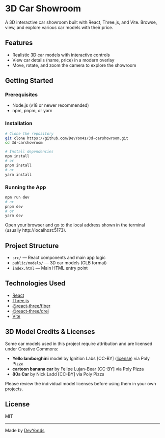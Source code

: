 # 3D Car Showroom

A 3D interactive car showroom built with React, Three.js, and Vite. Browse, view, and explore various car models with their price.

## Features

- Realistic 3D car models with interactive controls
- View car details (name, price) in a modern overlay
- Move, rotate, and zoom the camera to explore the showroom

## Getting Started

### Prerequisites

- Node.js (v18 or newer recommended)
- npm, pnpm, or yarn

### Installation

```bash
# Clone the repository
git clone https://github.com/DevYon4s/3d-carshowroom.git
cd 3d-carshowroom

# Install dependencies
npm install
# or
pnpm install
# or
yarn install
```

### Running the App

```bash
npm run dev
# or
pnpm dev
# or
yarn dev
```

Open your browser and go to the local address shown in the terminal (usually http://localhost:5173).

## Project Structure

- `src/` — React components and main app logic
- `public/models/` — 3D car models (GLB format)
- `index.html` — Main HTML entry point

## Technologies Used

- [React](https://react.dev/)
- [Three.js](https://threejs.org/)
- [@react-three/fiber](https://docs.pmnd.rs/react-three-fiber/getting-started/introduction)
- [@react-three/drei](https://docs.pmnd.rs/drei/introduction)
- [Vite](https://vitejs.dev/)

## 3D Model Credits & Licenses

Some car models used in this project require attribution and are licensed under Creative Commons:

- **Yello lamborghini** model by Ignition Labs [CC-BY] ([license](https://creativecommons.org/licenses/by/3.0/)) via Poly Pizza
- **cartoon banana car** by Felipe Lujan-Bear [CC-BY] via Poly Pizza
- **80s Car** by Nick Ladd [CC-BY] via Poly Pizza

Please review the individual model licenses before using them in your own projects.

## License

MIT

---

Made by [DevYon4s](https://github.com/DevYon4s)
